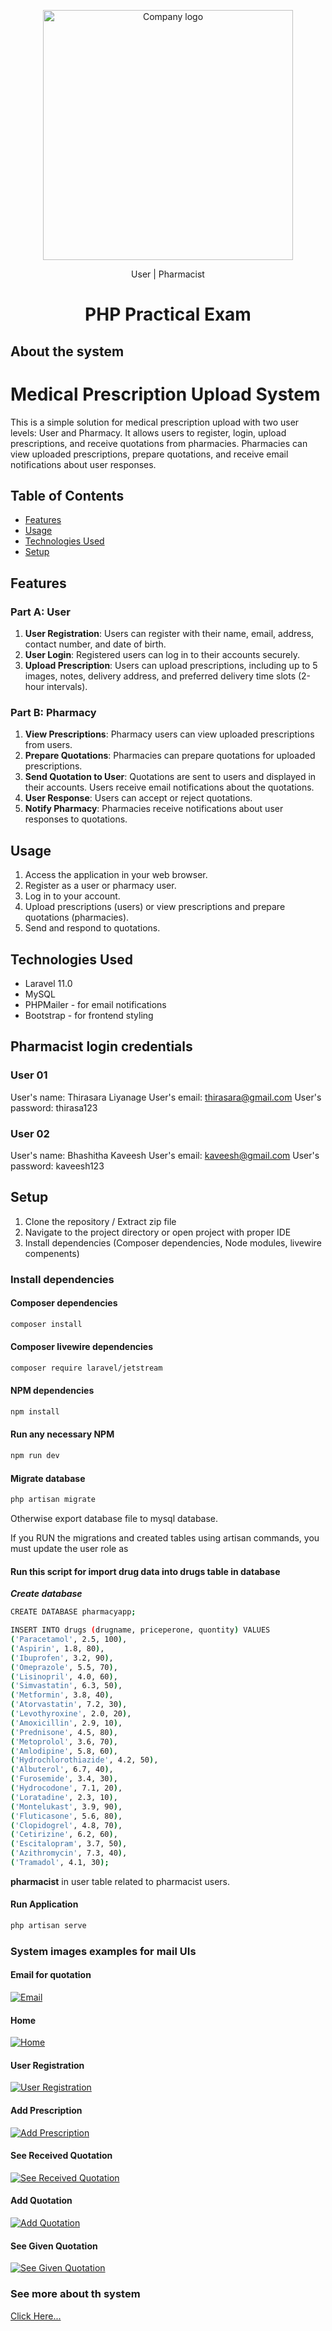 <p align="center"><img src="public/icons/pharmacy.gif" width="400" alt="Company logo"></p>

<p align="center">
    User | Pharmacist
</p>

<h1 align="center">PHP Practical Exam</h1>

## About the system
# Medical Prescription Upload System

This is a simple solution for medical prescription upload with two user levels: User and Pharmacy. It allows users to register, login, upload prescriptions, and receive quotations from pharmacies. Pharmacies can view uploaded prescriptions, prepare quotations, and receive email notifications about user responses.

## Table of Contents

- [Features](#features)
- [Usage](#usage)
- [Technologies Used](#technologies-used)
- [Setup](#setup)

## Features

### Part A: User

1. **User Registration**: Users can register with their name, email, address, contact number, and date of birth.
2. **User Login**: Registered users can log in to their accounts securely.
3. **Upload Prescription**: Users can upload prescriptions, including up to 5 images, notes, delivery address, and preferred delivery time slots (2-hour intervals).

### Part B: Pharmacy

1. **View Prescriptions**: Pharmacy users can view uploaded prescriptions from users.
2. **Prepare Quotations**: Pharmacies can prepare quotations for uploaded prescriptions.
3. **Send Quotation to User**: Quotations are sent to users and displayed in their accounts. Users receive email notifications about the quotations.
4. **User Response**: Users can accept or reject quotations.
5. **Notify Pharmacy**: Pharmacies receive notifications about user responses to quotations.

## Usage

1. Access the application in your web browser.
2. Register as a user or pharmacy user.
3. Log in to your account.
4. Upload prescriptions (users) or view prescriptions and prepare quotations (pharmacies).
5. Send and respond to quotations.

## Technologies Used

- Laravel 11.0
- MySQL
- PHPMailer - for email notifications
- Bootstrap - for frontend styling

## Pharmacist login credentials
### User 01
User's name: Thirasara Liyanage
User's email: thirasara@gmail.com
User's password: thirasa123

### User 02
User's name: Bhashitha Kaveesh
User's email: kaveesh@gmail.com
User's password: kaveesh123


## Setup
1. Clone the repository / Extract zip file
2. Navigate to the project directory or open project with proper IDE
3. Install dependencies (Composer dependencies, Node modules, livewire compenents)

### Install dependencies
#### Composer dependencies
```sh
composer install
```
#### Composer livewire dependencies
```sh
composer require laravel/jetstream
```
#### NPM dependencies
```sh
npm install
```
#### Run any necessary NPM
```sh
npm run dev
```
#### Migrate database
```sh
php artisan migrate
```
<p>Otherwise export database file to mysql database.</p>
<p>If you RUN the migrations and created tables using artisan commands, you must update the user role as

#### Run this script for import drug data into drugs table in database
***Create database***
```sh
CREATE DATABASE pharmacyapp;
```

```sh
INSERT INTO drugs (drugname, priceperone, quontity) VALUES
('Paracetamol', 2.5, 100),
('Aspirin', 1.8, 80),
('Ibuprofen', 3.2, 90),
('Omeprazole', 5.5, 70),
('Lisinopril', 4.0, 60),
('Simvastatin', 6.3, 50),
('Metformin', 3.8, 40),
('Atorvastatin', 7.2, 30),
('Levothyroxine', 2.0, 20),
('Amoxicillin', 2.9, 10),
('Prednisone', 4.5, 80),
('Metoprolol', 3.6, 70),
('Amlodipine', 5.8, 60),
('Hydrochlorothiazide', 4.2, 50),
('Albuterol', 6.7, 40),
('Furosemide', 3.4, 30),
('Hydrocodone', 7.1, 20),
('Loratadine', 2.3, 10),
('Montelukast', 3.9, 90),
('Fluticasone', 5.6, 80),
('Clopidogrel', 4.8, 70),
('Cetirizine', 6.2, 60),
('Escitalopram', 3.7, 50),
('Azithromycin', 7.3, 40),
('Tramadol', 4.1, 30);
```

**pharmacist** in user table related to pharmacist users.
</p>

#### Run Application
```sh
php artisan serve
```
### System images examples for mail UIs
#### Email for quotation
[![Email](https://github.com/kaveeshbhashitha/pharmacyApp/blob/main/public/images/email.png)](![link](https://github.com/kaveeshbhashitha/pharmacyApp/blob/main/public/images/email.png))

#### Home
[![Home](https://github.com/kaveeshbhashitha/pharmacyApp/blob/main/public/images/front.png)](![link](https://github.com/kaveeshbhashitha/pharmacyApp/blob/main/public/images/front.png))

#### User Registration
[![User Registration](https://github.com/kaveeshbhashitha/pharmacyApp/blob/main/public/images/reg.png)](![link](https://github.com/kaveeshbhashitha/pharmacyApp/blob/main/public/images/reg.png))

#### Add Prescription
[![Add Prescription](https://github.com/kaveeshbhashitha/pharmacyApp/blob/main/public/images/addpresc.png)](![link](https://github.com/kaveeshbhashitha/pharmacyApp/blob/main/public/images/addpresc.png))

#### See Received Quotation
[![See Received Quotation](https://github.com/kaveeshbhashitha/pharmacyApp/blob/main/public/images/seequot.png)](![link](https://github.com/kaveeshbhashitha/pharmacyApp/blob/main/public/images/seequot.png))

#### Add Quotation
[![Add Quotation](https://github.com/kaveeshbhashitha/pharmacyApp/blob/main/public/images/addquotation.png)](![link](https://github.com/kaveeshbhashitha/pharmacyApp/blob/main/public/images/addquotation.png))

#### See Given Quotation
[![See Given Quotation](https://github.com/kaveeshbhashitha/pharmacyApp/blob/main/public/images/seequotation.png)](![link](https://github.com/kaveeshbhashitha/pharmacyApp/blob/main/public/images/seequotation.png))

### See more about th system
[Click Here...](https://drive.google.com/drive/folders/1WUnxcHJI7WVYaETS3Ezt22PqDHT6EHqg?usp=sharing)